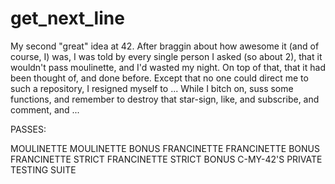 # get_next_line
My second "great" idea at 42. After braggin about how awesome it (and of course, I) was, I was told by every single person I asked (so about 2), that it wouldn't pass moulinette, and I'd wasted my night. On top of that, that it had been thought of, and done before. Except that no one could direct me to such a repository, I resigned myself to ... While I bitch on, suss some functions, and remember to destroy that star-sign, like, and subscribe, and comment, and ...

PASSES:

MOULINETTE
MOULINETTE BONUS
FRANCINETTE
FRANCINETTE BONUS
FRANCINETTE STRICT
FRANCINETTE STRICT BONUS
C-MY-42'S PRIVATE TESTING SUITE
